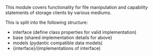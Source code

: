 This module covers functionality for file manipulation and capability statements of storage clients by various mediums.

This is split into the following structure:
- interface (define class properties for valid implementation)
- base (shared implementation details for above)
- models (pydantic compatible data models)
- {interface}/(implementations of interface)